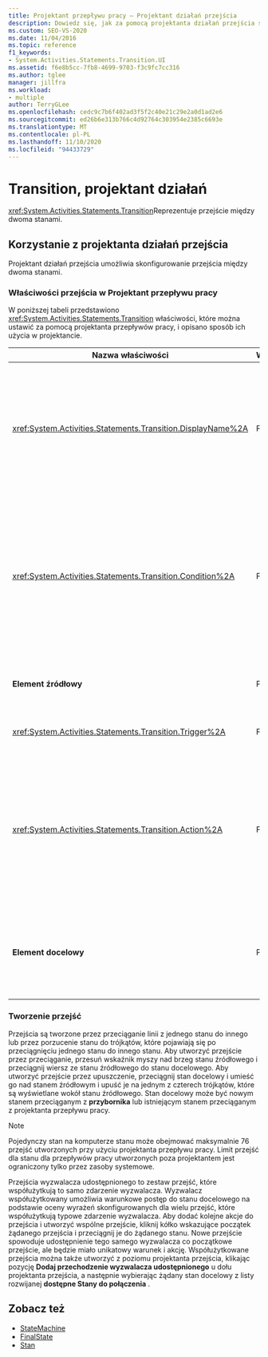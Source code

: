 ```yaml
---
title: Projektant przepływu pracy — Projektant działań przejścia
description: Dowiedz się, jak za pomocą projektanta działań przejścia skonfigurować przejście między dwoma stanami.
ms.custom: SEO-VS-2020
ms.date: 11/04/2016
ms.topic: reference
f1_keywords:
- System.Activities.Statements.Transition.UI
ms.assetid: f6e8b5cc-7fb8-4699-9703-f3c9fc7cc316
ms.author: tglee
manager: jillfra
ms.workload:
- multiple
author: TerryGLee
ms.openlocfilehash: cedc9c7b6f402ad3f5f2c40e21c29e2a0d1ad2e6
ms.sourcegitcommit: ed26b6e313b766c4d92764c303954e2385c6693e
ms.translationtype: MT
ms.contentlocale: pl-PL
ms.lasthandoff: 11/10/2020
ms.locfileid: "94433729"
---
```

# <a name="transition-activity-designer"></a>Transition, projektant działań

<xref:System.Activities.Statements.Transition>Reprezentuje przejście między dwoma stanami.

## <a name="using-the-transition-activity-designer"></a>Korzystanie z projektanta działań przejścia

Projektant działań przejścia umożliwia skonfigurowanie przejścia między dwoma stanami.

### <a name="transition-properties-in-the-workflow-designer"></a>Właściwości przejścia w Projektant przepływu pracy

W poniższej tabeli przedstawiono <xref:System.Activities.Statements.Transition> właściwości, które można ustawić za pomocą projektanta przepływów pracy, i opisano sposób ich użycia w projektancie.

|Nazwa właściwości|Wymagany|Użycie|
|-|--------------|-|
|<xref:System.Activities.Statements.Transition.DisplayName%2A>|Fałsz|Określa przyjazną nazwę <xref:System.Activities.Statements.Transition> projektanta działań. Wartość domyślna to **T1**. Wartość można edytować w siatce właściwości, w nagłówku rozwiniętego projektanta przejścia i w nagłówku sekcji akcji w rozwiniętym projektancie przejścia. Ta wartość <xref:System.Activities.Activity.DisplayName%2A> jest używana w nawigacyjnym nawigacji, który jest wyświetlany w górnej części projektanta przepływu pracy.<br /><br /> Chociaż <xref:System.Activities.Activity.DisplayName%2A> nie jest to ściśle wymagane, najlepszym rozwiązaniem jest użycie jednego z nich.|
|<xref:System.Activities.Statements.Transition.Condition%2A>|Fałsz|Jeśli jest obecny, określa wyrażenie, które musi oszacować **wartość true** przed przekazaniem kontroli do stanu docelowego. Ten warunek można edytować w siatce właściwości i w rozwiniętym projektancie przejścia. Wiele warunków w przejściu współdzielonym są oceniane w kolejności, w jakiej są wyświetlane w projektancie przejścia. **Uwaga:**  Należy pamiętać, że jeśli <xref:System.Activities.Statements.Transition.Condition%2A> wynik przejścia ma **wartość FAŁSZ** (lub wszystkie warunki przejścia wyzwalacza udostępnionego są oceniane na **Fałsz** ), przejście nie zostanie wykonane, a wszystkie wyzwalacze dla wszystkich przejść ze stanu zostaną ponownie zaplanowane. W tym samouczku ta sytuacja nie może wystąpić ze względu na sposób skonfigurowania warunków (istnieją określone akcje dotyczące tego, czy wartość dopuszczalna jest poprawna czy niepoprawna).|
|**Element źródłowy**|Prawda|Wskazuje stan, z którego pochodzi to przejście. Kliknięcie nazwy stanu źródła powoduje przełączenie widoku projektanta do rozwiniętego widoku tego stanu. Ta wartość jest ustawiana podczas tworzenia przejścia i nie można jej zmienić.|
|<xref:System.Activities.Statements.Transition.Trigger%2A>|Fałsz|Określa działanie, którego zakończenie powoduje zainicjowanie przejścia. Aby ustawić to działanie, przeciągnij działanie z **przybornika** i upuść je na sekcję **wyzwalacz** przejścia.|
|<xref:System.Activities.Statements.Transition.Action%2A>|Fałsz|Określa działanie, które jest wykonywane po zakończeniu działania wyzwalacza i <xref:System.Activities.Statements.Transition.Condition%2A> , jeśli jest obecny, daje w wyniku **wartość true**. To działanie jest wykonywane podczas przejścia do stanu docelowego po <xref:System.Activities.Statements.State.Exit%2A> wykonaniu działania dla stanu źródła, jeśli jest obecny. Gdy projektant przejścia jest rozwinięty, tę wartość można ustawić przez przeciągnięcie działania z **przybornika** i upuszczenie go do sekcji **akcji** przejścia. Może istnieć wiele akcji dla jednego przejścia. Poszczególne akcje mogą być rozwinięte i uporządkowane. można je porządkować, klikając strzałkę w górę lub w dół, która pojawia się na akcji, gdy istnieje wiele akcji w przejściu.|
|**Element docelowy**|Prawda|Wskazuje stan, do którego komputer stanu przechodzi po zakończeniu przejścia. Odpowiada <xref:System.Activities.Statements.Transition.To%2A> Właściwości przejścia w modelu obiektów. Kliknięcie nazwy stanu docelowego powoduje przełączenie widoku projektanta do rozwiniętego widoku tego stanu. Ta wartość jest ustawiana podczas tworzenia przejścia i można ją zmienić, przeciągając strzałkę, która łączy przejście do stanu docelowego w projektancie.|

### <a name="creating-transitions"></a>Tworzenie przejść

Przejścia są tworzone przez przeciąganie linii z jednego stanu do innego lub przez porzucenie stanu do trójkątów, które pojawiają się po przeciągnięciu jednego stanu do innego stanu. Aby utworzyć przejście przez przeciąganie, przesuń wskaźnik myszy nad brzeg stanu źródłowego i przeciągnij wiersz ze stanu źródłowego do stanu docelowego. Aby utworzyć przejście przez upuszczenie, przeciągnij stan docelowy i umieść go nad stanem źródłowym i upuść je na jednym z czterech trójkątów, które są wyświetlane wokół stanu źródłowego. Stan docelowy może być nowym stanem przeciąganym z **przybornika** lub istniejącym stanem przeciąganym z projektanta przepływu pracy.

> [!NOTE]
> Pojedynczy stan na komputerze stanu może obejmować maksymalnie 76 przejść utworzonych przy użyciu projektanta przepływu pracy. Limit przejść dla stanu dla przepływów pracy utworzonych poza projektantem jest ograniczony tylko przez zasoby systemowe.

Przejścia wyzwalacza udostępnionego to zestaw przejść, które współużytkują to samo zdarzenie wyzwalacza. Wyzwalacz współużytkowany umożliwia warunkowe postęp do stanu docelowego na podstawie oceny wyrażeń skonfigurowanych dla wielu przejść, które współużytkują typowe zdarzenie wyzwalacza. Aby dodać kolejne akcje do przejścia i utworzyć wspólne przejście, kliknij kółko wskazujące początek żądanego przejścia i przeciągnij je do żądanego stanu. Nowe przejście spowoduje udostępnienie tego samego wyzwalacza co początkowe przejście, ale będzie miało unikatowy warunek i akcję. Współużytkowane przejścia można także utworzyć z poziomu projektanta przejścia, klikając pozycję **Dodaj przechodzenie wyzwalacza udostępnionego** u dołu projektanta przejścia, a następnie wybierając żądany stan docelowy z listy rozwijanej **dostępne Stany do połączenia** .

## <a name="see-also"></a>Zobacz też

- [StateMachine](../workflow-designer/statemachine-activity-designer.md)
- [FinalState](../workflow-designer/finalstate-activity-designer.md)
- [Stan](../workflow-designer/state-activity-designer.md)
